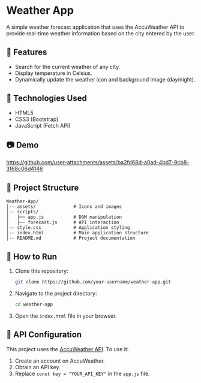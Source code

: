 # Weather App

A simple weather forecast application that uses the AccuWeather API to provide real-time weather information based on the city entered by the user.

## 📌 Features

- Search for the current weather of any city.
- Display temperature in Celsius.
- Dynamically update the weather icon and background image (day/night).

## 🚀 Technologies Used

- HTML5
- CSS3 (Bootstrap)
- JavaScript (Fetch API)

## 📷 Demo

https://github.com/user-attachments/assets/ba2fd68d-a0ad-4bd7-9cb8-3f68c06d4146

## 📂 Project Structure

```
Weather-App/
│-- assets/              # Icons and images
│-- scripts/
│   ├── app.js           # DOM manipulation
│   ├── forecast.js      # API interaction
│-- style.css            # Application styling
│-- index.html           # Main application structure
│-- README.md            # Project documentation
```

## 🔧 How to Run

1. Clone this repository:
   ```sh
   git clone https://github.com/your-username/weather-app.git
   ```
2. Navigate to the project directory:
   ```sh
   cd weather-app
   ```
3. Open the `index.html` file in your browser.

## 🔑 API Configuration

This project uses the [AccuWeather API](https://developer.accuweather.com/). To use it:

1. Create an account on AccuWeather.
2. Obtain an API key.
3. Replace `const key = "YOUR_API_KEY"` in the `app.js` file.


